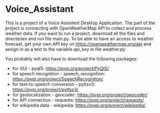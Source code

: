 # Voice_Assistant
This is a project of a Voice Assistent Desktop Application. The part of the project is connecting with OpenWeatherMap API to collect and process weather data. 
If you want to run a project, download all the files and directories and run file main.py. 
To be able to have an access to weather forecast, get your own API key on https://openweathermap.org/api and assign in as a text to the variable api_key in file weather.py

You probably will also have to download the following packages:
* for GUI - pyqt5: https://pypi.org/project/PyQt5/
* for speech recognition - speech_recognition: https://pypi.org/project/SpeechRecognition/
* for text-to-speech conversion - pyttsx3: https://pypi.org/project/pyttsx3/
* for geolocalization - geocoder: https://pypi.org/project/geocoder/
* for API connection - requests: https://pypi.org/project/requests/
* for wikipedia data - wikipedia: https://pypi.org/project/wikipedia/

